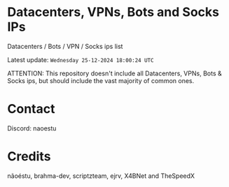 # Datacenters, VPNs, Bots and Socks IPs
 
Datacenters / Bots / VPN / Socks ips list

Latest update: `Wednesday 25-12-2024 18:00:24 UTC` 

ATTENTION: This repository doesn't include all Datacenters, VPNs, Bots & Socks ips, 
but should include the vast majority of common ones.

# Contact
Discord: naoestu

# Credits
nãoéstu, brahma-dev, scriptzteam, ejrv, X4BNet and TheSpeedX
